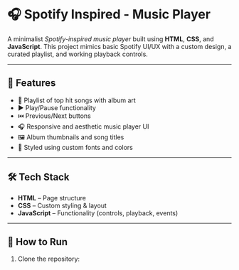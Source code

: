 # 🎧 Spotify Inspired - Music Player

A minimalist *Spotify-inspired music player* built using **HTML**, **CSS**, and **JavaScript**. This project mimics basic Spotify UI/UX with a custom design, a curated playlist, and working playback controls.


---

## 🚀 Features

- 🎵 Playlist of top hit songs with album art
- ▶️ Play/Pause functionality
- ⏮️ Previous/Next buttons
- 🎧 Responsive and aesthetic music player UI
- 🖼️ Album thumbnails and song titles
- 📜 Styled using custom fonts and colors

---

## 🛠️ Tech Stack

- **HTML** – Page structure
- **CSS** – Custom styling & layout
- **JavaScript** – Functionality (controls, playback, events)

---

## 📂 How to Run

1. Clone the repository:

